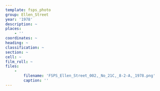 ```yaml
---
template: fsps_photo
group: Ellen_Street
year: '1978'
description: ~
places:
    - ''
coordinates: ~
heading: ~
classification: ~
section: ~
cell: ~
film_roll: ~
files:
    -
        filename: 'FSPS_Ellen_Street_002,_No_21C,_8-2-A,_1978.png'
        caption: ''
---
```


